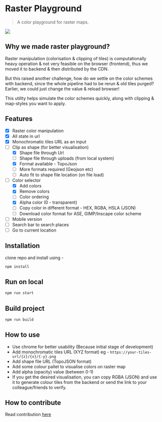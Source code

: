 # Raster Playground
> A color playground for raster maps.

![](banner.png)

## Why we made raster playground?

Raster manipulation (colorisation & clipping of tiles) is computationally heavy operation & not very feasible on the browser (frontend), thus we moved it to backend & then distributed by the CDN.

But this raised another challenge, how do we settle on the color schemes with backend, since the whole pipeline had to be rerun & old tiles purged? Earlier, we could just change the value & reload browser!

This utility helps simulate the color schemes quickly, along with clipping & map-styles you want to apply.

## Features
- [X] Raster color manipulation 
- [X] All state in url
- [X] Monochromatic tiles URL as an input
- [ ] Clip as shape (for better visualisation)
    - [X] Shape file through Url
    - [ ] Shape file through uploads (from local system)
    - [X] Format available - TopoJson
    - [ ] More formats required (Geojson etc)
    - [ ] Auto fit to shape file location (on file load)
- [ ] Color selector 
    - [X] Add colors
    - [X] Remove colors
    - [ ] Color ordering 
    - [X] Alpha color (0 - transparent)
    - [ ] Copy color in different format - HEX, RGBA, HSLA (JSON)
    - [ ] Download color format for ASE, GIMP/Inscape color scheme
- [ ] Mobile version 
- [ ] Search bar to search places 
- [ ] Go to current location

## Installation
clone repo and install using - 
```sh
npm install
```

## Run on local
```sh
npm run start
```

## Build project
```sh
npm run build
```

## How to use
- Use chrome for better usability (Because initial stage of development)
- Add monochromatic tiles URL (XYZ format) eg - `https://your-tiles-url/{z}/{x}/{-y}.png`
- Add shape file URL (TopoJSON format) <optional>
- Add some colour pallet to visualise colors on raster map
- Add alpha (opacity) value (between 0-1) <optional>
- If you get the desired visualisation, you can copy RGBA (JSON) and use it to generate colour tiles from the backend or send the link to your colleague/friends to verify.

## How to contribute
Read contribution [here](CONTRIBUTING.md)